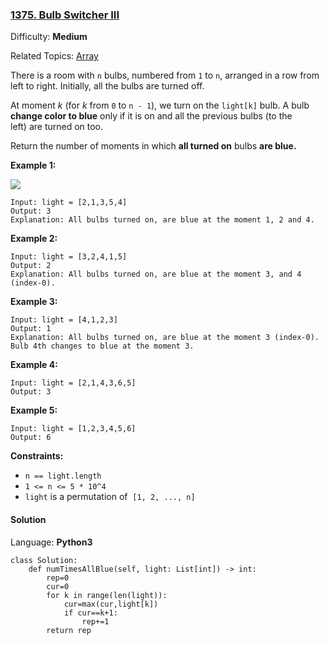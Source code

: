 ### [1375\. Bulb Switcher III](https://leetcode.com/problems/bulb-switcher-iii/)

Difficulty: **Medium**  

Related Topics: [Array](https://leetcode.com/tag/array/)


There is a room with `n` bulbs, numbered from `1` to `n`, arranged in a row from left to right. Initially, all the bulbs are turned off.

At moment _k_ (for _k_ from `0` to `n - 1`), we turn on the `light[k]` bulb. A bulb **change color to blue** only if it is on and all the previous bulbs (to the left) are turned on too.

Return the number of moments in which **all turned on** bulbs **are blue.**

**Example 1:**

![](https://assets.leetcode.com/uploads/2020/02/29/sample_2_1725.png)

```
Input: light = [2,1,3,5,4]
Output: 3
Explanation: All bulbs turned on, are blue at the moment 1, 2 and 4.
```

**Example 2:**

```
Input: light = [3,2,4,1,5]
Output: 2
Explanation: All bulbs turned on, are blue at the moment 3, and 4 (index-0).
```

**Example 3:**

```
Input: light = [4,1,2,3]
Output: 1
Explanation: All bulbs turned on, are blue at the moment 3 (index-0).
Bulb 4th changes to blue at the moment 3.
```

**Example 4:**

```
Input: light = [2,1,4,3,6,5]
Output: 3
```

**Example 5:**

```
Input: light = [1,2,3,4,5,6]
Output: 6
```

**Constraints:**

*   `n == light.length`
*   `1 <= n <= 5 * 10^4`
*   `light` is a permutation of  `[1, 2, ..., n]`


#### Solution

Language: **Python3**

```python3
class Solution:
    def numTimesAllBlue(self, light: List[int]) -> int:
        rep=0
        cur=0
        for k in range(len(light)):
            cur=max(cur,light[k])
            if cur==k+1:
                rep+=1
        return rep
```